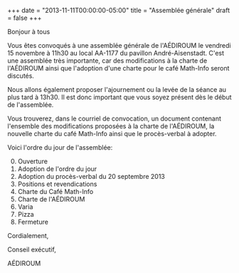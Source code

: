 +++
date = "2013-11-11T00:00:00-05:00"
title = "Assemblée générale"
draft = false
+++

Bonjour à tous

Vous êtes convoqués à une assemblée générale de l'AÉDIROUM le vendredi 15 novembre à 11h30 au local AA-1177 du pavillon André-Aisenstadt.
C'est une assemblée très importante, car des modifications à la charte de l'AÉDIROUM ainsi que l'adoption d'une charte pour le café Math-Info seront discutés.

Nous allons également proposer l'ajournement ou la levée de la séance au plus tard à 13h30.
Il est donc important que vous soyez présent dès le début de l'assemblée.

Vous trouverez, dans le courriel de convocation, un document contenant l'ensemble des modifications proposées à la charte de l'AÉDIROUM, la nouvelle charte du café Math-Info ainsi que le procès-verbal à adopter.

Voici l'ordre du jour de l'assemblée:

0. Ouverture
1. Adoption de l'ordre du jour
2. Adoption du procès-verbal du 20 septembre 2013
3. Positions et revendications
4. Charte du Café Math-Info
5. Charte de l'AÉDIROUM
6. Varia
7. Pizza
8. Fermeture

Cordialement,

Conseil exécutif,

AÉDIROUM
